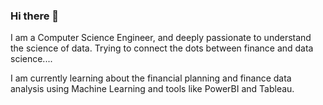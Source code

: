 ### Hi there 👋

I am a Computer Science Engineer, and deeply passionate to understand the science of data.
Trying to connect the dots between finance and data science....

I am currently learning about the financial planning and finance data analysis using Machine Learning and tools like PowerBI and Tableau.



<!--
**bachan007/bachan007** is a ✨ _special_ ✨ repository because its `README.md` (this file) appears on your GitHub profile.

Here are some ideas to get you started:

- 🔭 I’m currently working on ...
- 🌱 I’m currently learning ...
- 👯 I’m looking to collaborate on ...
- 🤔 I’m looking for help with ...
- 💬 Ask me about ...
- 📫 How to reach me: ...
- 😄 Pronouns: ...
- ⚡ Fun fact: ...
-->
